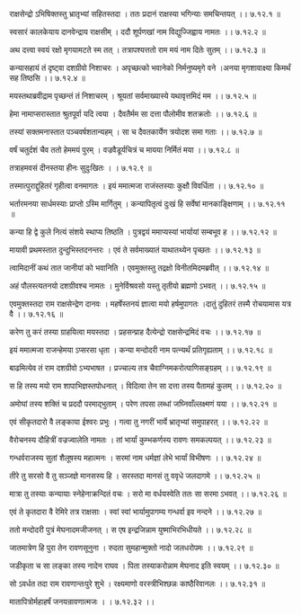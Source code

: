 राक्षसेन्द्रो ऽभिषिक्तस्तु भ्रातृभ्यां सहितस्तदा ।
ततः प्रदानं राक्षस्या भगिन्याः समचिन्तयत् ।। ७.१२.१ ॥

स्वसारं कालकेयाय दानवेन्द्राय राक्षसीम् ।
ददौ शूर्पणखां नाम विद्युज्जिह्वाय नामतः ।। ७.१२.२ ॥

अथ दत्त्वा स्वयं रक्षो मृगयामटते स्म तत् ।
तत्रापश्यत्ततो राम मयं नाम दितेः सुतम् ।। ७.१२.३ ॥

कन्यासहायं तं दृष्ट्वा दशग्रीवो निशाचरः ।
अपृच्छत्को भवानेको निर्मनुष्यमृगे वने ।अनया मृगशावाक्ष्या किमर्थं सह तिष्ठसि ।। ७.१२.४ ॥

मयस्तथाब्रवीद्राम पृच्छन्तं तं निशाचरम् ।
श्रूयतां सर्वमाख्यास्ये यथावृत्तमिदं मम ।। ७.१२.५ ॥

हेमा नामाप्सरास्तात श्रुतपूर्वा यदि त्वया ।
दैवतैर्मम सा दत्ता पौलोमीव शतक्रतोः ।। ७.१२.६ ॥

तस्यां सक्तमनास्तात पञ्चवर्षशतान्यहम् ।
सा च दैवतकार्येण त्रयोदश समा गताः ।। ७.१२.७ ॥

वर्षं चतुर्दशं चैव ततो हेममयं पुरम् ।
वज्रवैडूर्यचित्रं च मायया निर्मितं मया ।। ७.१२.८ ॥

तत्राहमवसं दीनस्तया हीनः सुदुःखितः ।
। ७.१२.९ ॥

तस्मात्पुराद्दुहितरं गृहीत्वा वनमागतः ।
इयं ममात्मजा राजंस्तस्याः कुक्षौ विवर्धिता ।। ७.१२.१० ॥

भर्तारमनया सार्धमस्याः प्राप्तो ऽस्मि मार्गितुम् ।
कन्यापितृत्वं दुःखं हि सर्वेषां मानकाङ्क्षिणाम् ।। ७.१२.११ ॥

कन्या हि द्वे कुले नित्यं संशये स्थाप्य तिष्ठति ।
पुत्रद्वयं ममाप्यस्यां भार्यायां सम्बभूव ह ।। ७.१२.१२ ॥

मायावी प्रथमस्तात दुन्दुभिस्तदनन्तरः ।
एवं ते सर्वमाख्यातं याथातथ्येन पृच्छतः ।। ७.१२.१३ ॥

त्वामिदानीं कथं तात जानीयां को भवानिति ।
एवमुक्तस्तु तद्रक्षो विनीतमिदमब्रवीत् ।। ७.१२.१४ ॥

अहं पौलस्त्यतनयो दशग्रीवश्च नामतः ।
मुनेर्विश्रवसो यस्तु तृतीयो ब्रह्मणो ऽभवत् ।। ७.१२.१५ ॥

एवमुक्तस्तदा राम राक्षसेन्द्रेण दानवः ।
महर्षेस्तनयं ज्ञात्वा मयो हर्षमुपागतः ।दातुं दुहितरं तस्मै रोचयामास यत्र वै ।। ७.१२.१६ ॥

करेण तु करं तस्या ग्राहयित्वा मयस्तदा ।
प्रहसन्प्राह दैत्येन्द्रो राक्षसेन्द्रमिदं वचः ।। ७.१२.१७ ॥

इयं ममात्मजा राजन्हेमया ऽप्सरसा धृता ।
कन्या मन्दोदरी नाम पत्न्यर्थं प्रतिगृह्यताम् ।। ७.१२.१८ ॥

बाढमित्येव तं राम दशग्रीवो ऽभ्यभाषत ।
प्रज्चाल्य तत्र चैवाग्निमकरोत्पाणिसङ्ग्रहम् ।। ७.१२.१९ ॥

स हि तस्य मयो राम शापाभिज्ञस्तपोधनात् ।
विदित्वा तेन सा दत्ता तस्य पैतामहं कुलम् ।। ७.१२.२० ॥

अमोघां तस्य शक्तिं च प्रददौ परमाद्भुताम् ।
परेण तपसा लब्धां जघ्निवाँल्लक्ष्मणं यया ।। ७.१२.२१ ॥

एवं सीकृतदारो वै लङ्काया ईश्वरः प्रभुः ।
गत्वा तु नगरीं भार्ये भ्रातृभ्यां समुपाहरत् ।। ७.१२.२२ ॥

वैरोचनस्य दौहित्रीं वज्रज्वालेति नामतः ।
तां भार्यां कुम्भकर्णस्य रावणः समकल्पयत् ।। ७.१२.२३ ॥

गन्धर्वराजस्य सुतां शैलूषस्य महात्मनः ।
सरमां नाम धर्मज्ञां लेभे भार्यां विभीषणः ।। ७.१२.२४ ॥

तीरे तु सरसो वै तु सञ्जज्ञे मानसस्य हि ।
सरस्तदा मानसं तु ववृधे जलदागमे ।। ७.१२.२५ ॥

मात्रा तु तस्याः कन्यायाः स्नेहेनाक्रन्दितं वचः ।
सरो मा वर्धयस्वेति ततः सा सरमा ऽभवत् ।। ७.१२.२६ ॥

एवं ते कृतदारा वै रेमिरे तत्र राक्षसाः ।
स्वां स्वां भार्यामुपागम्य गन्धर्वा इव नन्दने ।। ७.१२.२७ ॥

ततो मन्दोदरी पुत्रं मेघनादमजीजनत् ।
स एष इन्द्रजिन्नाम युष्माभिरभिधीयते ।। ७.१२.२८ ॥

जातमात्रेण हि पुरा तेन रावणसूनुना ।
रुदता सुमहान्मुक्तो नादो जलधरोपमः ।। ७.१२.२९ ॥

जडीकृता च सा लङ्का तस्य नादेन राघव ।
पिता तस्याकरोन्नाम मेघनाद इति स्वयम् ।। ७.१२.३० ॥

सो ऽवर्धत तदा राम रावणान्तःपुरे शुभे ।
रक्ष्यमाणो वरस्त्रीभिश्छन्नः काष्ठैरिवानलः ।। ७.१२.३१ ॥

मातापित्रोर्महाहर्षं जनयन्रावणात्मजः ।
। ७.१२.३२ ।।

